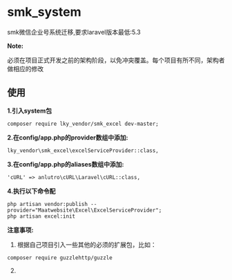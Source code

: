 # smk_system

smk微信企业号系统迁移,要求laravel版本最低:5.3

**Note:** 

   必须在项目正式开发之前的架构阶段，以免冲突覆盖。每个项目有所不同，架构者做相应的修改



## 使用

**1.引入system包** 

    composer require lky_vendor/smk_excel dev-master;

**2.在config/app.php的provider数组中添加:**
 
    lky_vendor\smk_excel\excelServiceProvider::class,

**3.在config/app.php的aliases数组中添加:**
 
    'cURL' => anlutro\cURL\Laravel\cURL::class,
 
**4.执行以下命令配**
 
    php artisan vendor:publish --provider="Maatwebsite\Excel\ExcelServiceProvider";
    php artisan excel:init

**注意事项:**
   
   1. 根据自己项目引入一些其他的必须的扩展包，比如：
  
    composer require guzzlehttp/guzzle
  
   2. 